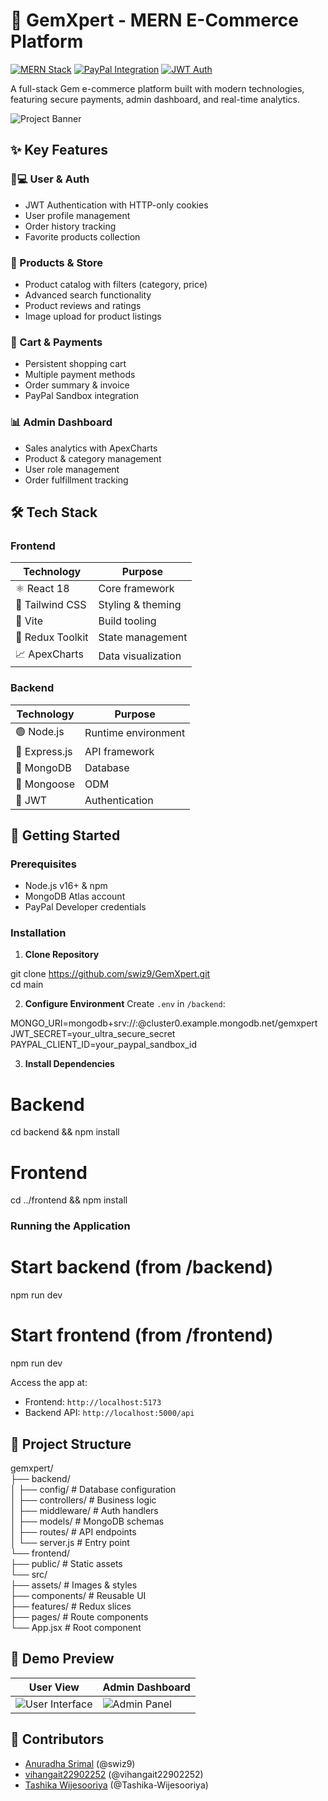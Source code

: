 # 🛒 GemXpert - MERN E-Commerce Platform

[![MERN Stack](https://img.shields.io/badge/MERN-Full%20Stack-blue?style=flat&logo=mongodb&logoColor=white)](https://www.mongodb.com/mern-stack)
[![PayPal Integration](https://img.shields.io/badge/Payment-PayPal-00457C?style=flat&logo=paypal)](https://developer.paypal.com)
[![JWT Auth](https://img.shields.io/badge/Security-JWT-000000?style=flat&logo=jsonwebtokens)](https://jwt.io)<br>

A full-stack Gem e-commerce platform built with modern technologies, featuring secure payments, admin dashboard, and real-time analytics.<br>

![Project Banner](https://via.placeholder.com/1280x500.png?text=GemXpert+E-Commerce+Demo) <!-- Add actual screenshots later -->

## ✨ Key Features

### 👨💻 User & Auth
- JWT Authentication with HTTP-only cookies
- User profile management
- Order history tracking
- Favorite products collection

### 💎 Products & Store
- Product catalog with filters (category, price)
- Advanced search functionality
- Product reviews and ratings
- Image upload for product listings

### 🛒 Cart & Payments
- Persistent shopping cart
- Multiple payment methods
- Order summary & invoice
- PayPal Sandbox integration

### 📊 Admin Dashboard
- Sales analytics with ApexCharts
- Product & category management
- User role management
- Order fulfillment tracking

## 🛠 Tech Stack

### Frontend
| Technology | Purpose |
|------------|---------|
| ⚛️ React 18 | Core framework |
| 🎨 Tailwind CSS | Styling & theming |
| 🚀 Vite | Build tooling |
| 🔄 Redux Toolkit | State management |
| 📈 ApexCharts | Data visualization |

### Backend
| Technology | Purpose |
|------------|---------|
| 🟢 Node.js | Runtime environment |
| 🚆 Express.js | API framework |
| 🍃 MongoDB | Database |
| 🐪 Mongoose | ODM |
| 🔑 JWT | Authentication |

## 🚀 Getting Started

### Prerequisites
- Node.js v16+ & npm
- MongoDB Atlas account
- PayPal Developer credentials

### Installation

1. **Clone Repository**

git clone https://github.com/swiz9/GemXpert.git<br>
cd main

2. **Configure Environment**
Create `.env` in `/backend`:

MONGO_URI=mongodb+srv://<user>:<password>@cluster0.example.mongodb.net/gemxpert<br>
JWT_SECRET=your_ultra_secure_secret<br>
PAYPAL_CLIENT_ID=your_paypal_sandbox_id<br>

 3. **Install Dependencies**

# Backend
cd backend && npm install

# Frontend
cd ../frontend && npm install


### Running the Application

# Start backend (from /backend)
npm run dev

# Start frontend (from /frontend)
npm run dev


Access the app at:
- Frontend: `http://localhost:5173`
- Backend API: `http://localhost:5000/api`

## 📂 Project Structure

gemxpert/<br>
├── backend/<br>
│   ├── config/       # Database configuration<br>
│   ├── controllers/  # Business logic<br>
│   ├── middleware/   # Auth handlers<br>
│   ├── models/       # MongoDB schemas<br>
│   ├── routes/       # API endpoints<br>
│   └── server.js     # Entry point<br>
└── frontend/<br>
    ├── public/       # Static assets<br>
    └── src/<br>
        ├── assets/   # Images & styles<br>
        ├── components/ # Reusable UI<br>
        ├── features/  # Redux slices<br>
        ├── pages/     # Route components<br>
        └── App.jsx    # Root component<br>


## 📸 Demo Preview

| User View | Admin Dashboard |
|-----------|-----------------|
| ![User Interface](https://via.placeholder.com/400x250.png?text=Product+Page) | ![Admin Panel](https://via.placeholder.com/400x250.png?text=Sales+Analytics) |


## 🤝 Contributors

- [Anuradha Srimal](https://github.com/swiz9) (@swiz9)
- [vihangait22902252](https://github.com/vihangait22902252) (@vihangait22902252)
- [Tashika Wijesooriya](https://github.com/Tashika-Wijesooriya) (@Tashika-Wijesooriya)



